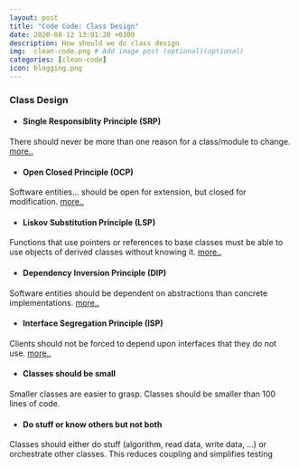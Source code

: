 ```yaml
---
layout: post
title: "Code Code: Class Design"
date: 2020-08-12 13:01:20 +0300
description: How should we do class design
img:  clean-code.png # Add image post (optional)(optional)
categories: [clean-code]
icon: blogging.png
---
```


### Class Design
- #### Single Responsiblity Principle (SRP)
There should never be more than one reason for a class/module to change. <a target="_blank" href="{{ site.baseurl }}/object-oriented-design/single-responsiblity-principle/">more..</a>

- #### Open Closed Principle (OCP)
 Software entities... should be open for extension, but closed for modification. <a target="_blank" href="{{ site.baseurl }}/object-oriented-design/open-closed-principle/">more..</a>

- #### Liskov Substitution Principle (LSP)
Functions that use pointers or references to base classes must be able to use objects of derived classes without knowing it. <a target="_blank" href="{{ site.baseurl }}/object-oriented-design/liskov-substitution-principle/">more..</a>

- #### Dependency Inversion Principle (DIP)
Software entities should be dependent on abstractions than concrete implementations.  <a target="_blank" href="{{ site.baseurl }}/object-oriented-design/dependency-inversion-principle/">more..</a>

- #### Interface Segregation Principle (ISP)
Clients should not be forced to depend upon interfaces that they do not use.  <a target="_blank" href="{{ site.baseurl }}/object-oriented-design/interface-segregation-principle/">more..</a>

- #### Classes should be small
Smaller classes are easier to grasp. Classes should be smaller than 100 lines of code. 

- #### Do stuff or know others but not both
Classes should either do stuff (algorithm, read data, write data, …) or orchestrate other classes. This reduces coupling and simplifies testing
